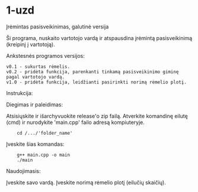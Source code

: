 # 1-uzd
Įrėmintas pasisveikinimas, galutinė versija

Ši programa, nuskaito vartotojo vardą ir atspausdina įrėmintą pasisveikinimą (kreipinį į vartotoją).

Ankstesnės programos versijos:

    v0.1 - sukurtas rėmelis.
    v0.2 - pridėta funkcija, parenkanti tinkamą pasisveikinimo giminę pagal vartotojo vardą.
    v1.0 - pridėta funkcija, leidžianti pasirinkti norimą rėmelio plotį.

Instrukcija:

Diegimas ir paleidimas:

   Atsisiųskite ir išarchyvuokite release'o zip failą.
   Atverkite komandinę eilutę (cmd) ir nurodykite 'main.cpp' failo adresą kompiuteryje.

        cd /.../'folder_name'

   Įveskite šias komandas:

        g++ main.cpp -o main
        ./main
  
Naudojimasis:

   Įveskite savo vardą.
   Įveskite norimą rėmelio plotį (eilučių skaičių).
